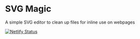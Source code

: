 # SVG Magic
A simple SVG editor to clean up files for inline use on webpages

[![Netlify Status](https://api.netlify.com/api/v1/badges/d95b50a7-1ef0-42d6-9092-c4fd583d0d98/deploy-status)](https://app.netlify.com/sites/fascinating-narwhal-3b970b/deploys)

